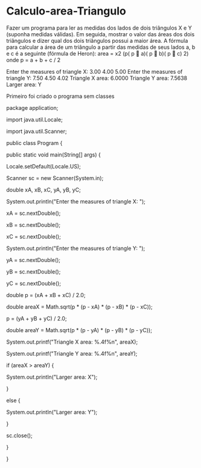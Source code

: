 # Calculo-area-Triangulo

Fazer um programa para ler as medidas dos lados de dois triângulos X e Y (suponha medidas
válidas). Em seguida, mostrar o valor das áreas dos dois triângulos e dizer qual dos dois triângulos
possui a maior área.
A fórmula para calcular a área de um triângulo a partir das medidas de seus lados a, b e c é a
seguinte (fórmula de Heron):
area = x2 (p( p  a)( p  b)( p  c) 2)
onde p = a + b + c / 2

Enter the measures of triangle X:
3.00
4.00
5.00
Enter the measures of triangle Y:
7.50
4.50
4.02
Triangle X area: 6.0000
Triangle Y area: 7.5638
Larger area: Y

Primeiro foi criado o programa sem classes


package application;

import java.util.Locale;

import java.util.Scanner;

public class Program {

public static void main(String[] args) {

Locale.setDefault(Locale.US);

Scanner sc = new Scanner(System.in);

double xA, xB, xC, yA, yB, yC;

System.out.println("Enter the measures of triangle X: ");

xA = sc.nextDouble();

xB = sc.nextDouble();

xC = sc.nextDouble();

System.out.println("Enter the measures of triangle Y: ");

yA = sc.nextDouble();

yB = sc.nextDouble();

yC = sc.nextDouble();

double p = (xA + xB + xC) / 2.0;

double areaX = Math.sqrt(p * (p - xA) * (p - xB) * (p - xC));

p = (yA + yB + yC) / 2.0;

double areaY = Math.sqrt(p * (p - yA) * (p - yB) * (p - yC));

System.out.printf("Triangle X area: %.4f%n", areaX);

System.out.printf("Triangle Y area: %.4f%n", areaY);

if (areaX > areaY) {

System.out.println("Larger area: X");

}

else {

System.out.println("Larger area: Y");

}

sc.close();

}

}

